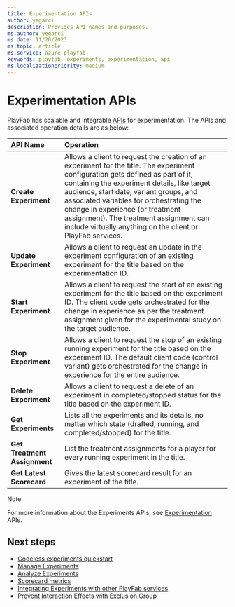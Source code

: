 ```yaml
---
title: Experimentation APIs
author: yegarci
description: Provides API names and purposes.
ms.author: yegarci
ms.date: 11/20/2023
ms.topic: article
ms.service: azure-playfab
keywords: playfab, experiments, experimentation, api
ms.localizationpriority: medium
---
```


# Experimentation APIs

PlayFab has scalable and integrable [APIs](/rest/api/playfab/experimentation/experimentation) for experimentation. The APIs and associated operation details are as below:  


| **API Name**                    | **Operation**                              | 
|:---------------------------------- |:-----------------------------------| 
| **Create Experiment**        | Allows a client to request the creation of an experiment for the title. The experiment configuration gets defined as part of it, containing the experiment details, like target audience, start date, variant groups, and associated variables for orchestrating the change in experience (or treatment assignment). The treatment assignment can include virtually anything on the client or PlayFab services. |
| **Update Experiment**        | Allows a client to request an update in the experiment configuration of an existing experiment for the title based on the experimentation ID. |
| **Start Experiment**         | Allows a client to request the start of an existing experiment for the title based on the experiment ID. The client code gets orchestrated for the change in experience as per the treatment assignment given for the experimental study on the target audience. |
| **Stop Experiment**          | Allows a client to request the stop of an existing running experiment for the title based on the experiment ID. The default client code (control variant) gets orchestrated for the change in experience for the entire audience. |
| **Delete Experiment**        | Allows a client to request a delete of an experiment in completed/stopped status for the title based on the experiment ID. |
| **Get Experiments**           | Lists all the experiments and its details, no matter which state (drafted, running, and completed/stopped) for the title. |
| **Get Treatment Assignment** | List the treatment assignments for a player for every running experiment in the title. |
| **Get Latest Scorecard** | Gives the latest scorecard result for an experiment of the title. |

> [!Note]
> For more information about the Experiments APIs, see [Experimentation](/rest/api/playfab/experimentation/experimentation) APIs.

## Next steps
* [Codeless experiments quickstart](quickstart.md)
* [Manage Experiments](manage-experiments.md)
* [Analyze Experiments](analyze-experiments.md)
* [Scorecard metrics](scorecard-metrics.md)
* [Integrating Experiments with other PlayFab services](experiments-other-services.md)
* [Prevent Interaction Effects with Exclusion Group](exclusion-groups.md)